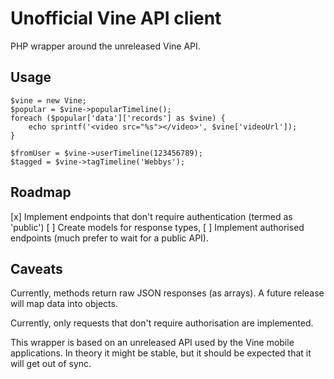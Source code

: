 # Unofficial Vine API client

PHP wrapper around the unreleased Vine API.

## Usage

    $vine = new Vine;
    $popular = $vine->popularTimeline();
    foreach ($popular['data']['records'] as $vine) {
        echo sprintf('<video src="%s"></video>', $vine['videoUrl']);
    }

    $fromUser = $vine->userTimeline(123456789);
    $tagged = $vine->tagTimeline('Webbys');

## Roadmap

[x]  Implement endpoints that don't require authentication (termed as 'public')
[ ]  Create models for response types,
[ ]  Implement authorised endpoints (much prefer to wait for a public API).

## Caveats

Currently, methods return raw JSON responses (as arrays). A future release will
map data into objects.

Currently, only requests that don't require authorisation are implemented.

This wrapper is based on an unreleased API used by the Vine mobile applications.
In theory it might be stable, but it should be expected that it will get out of
sync.
